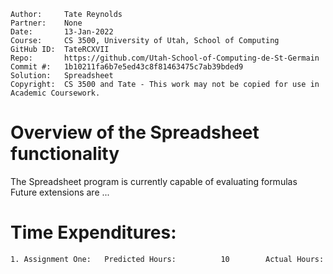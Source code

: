 ```
Author:     Tate Reynolds
Partner:    None
Date:       13-Jan-2022
Course:     CS 3500, University of Utah, School of Computing
GitHub ID:  TateRCXVII
Repo:       https://github.com/Utah-School-of-Computing-de-St-Germain
Commit #:   1b10211fa6b7e5ed43c8f81463475c7ab39bded9
Solution:   Spreadsheet
Copyright:  CS 3500 and Tate - This work may not be copied for use in Academic Coursework.
```

# Overview of the Spreadsheet functionality

The Spreadsheet program is currently capable of evaluating formulas
Future extensions are ...

# Time Expenditures:

    1. Assignment One:   Predicted Hours:          10        Actual Hours:       

